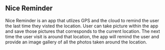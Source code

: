 ## Nice Reminder

Nice Reminder is an app that utlizes GPS and the cloud to remind the user the last time they visted the location. User can take picture within the app and save those pictures that corresponds to the current location. The next time the user visit is around that location, the app will remind the user and provide an image gallery of all the photos taken around the location.



